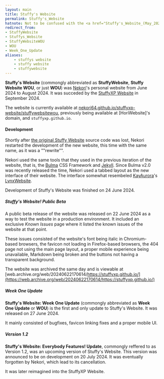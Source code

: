 ```yaml
---
layout: main
title: Stuffy's Website
permalink: Stuffy's_Website
hatnote: Not to be confused with the <a href="Stuffy's_Website_(May_2024)">May 2024 Stuffy Website</a>, which has the same page title. # i told you i can use a fucking apostrophe
redirect_from:
- StuffyWebsite
- Stuffys_Website
- StuffyWebsiteWOU
- WOU
- Week_One_Update
aliases:
    - stuffys website
    - stuffy website
    - stuffywebsite
---
```


**Stuffy's Website** (commongly abbreviated as **StuffyWebsite**, **Stuffy Website WOU**, or just **WOU**) was [Nekori](Nekori64)'s personal website from June 2024 to August 2024. It was succeded by the [StuffyXP Website](StuffyXP_Website) in September 2024.

The website is currently available at [nekori64.github.io/stuffyxp-website/stuffywebsitewou](https://nekori64.github.io/stuffyxp-website/stuffywebsitewou), previously being available at [HoriWebsite]'s domain, and `stuffyxp.github.io`.

#### Development

Shortly after [the original Stuffy Website](Stuffy's_Website_(May_2024)) source code was lost, Nekori restarted the development of the new website, this time with the same name, as it was a ""rewrite"".

Nekori used the same tools that they used in the previous iteration of the website, that is, the [Bulma](https://bulma.io) CSS Framework and [Jekyll](https://jekyllrb.com). Since Bulma v2.0 was recently released the time, Nekori used a tabbed layout as the new interface of their website. The interface somewhat resembeled [KayAurora](KayAurora)'s [LynxWebsite](LynxWebsite).

Development of Stuffy's Website was finished on 24 June 2024.

##### Stuffy's Website! Public Beta

A public beta release of the website was released on 22 June 2024 as a way to test the website in a production environment. It included an exclusive *Known Issues* page where it listed the known issues of the website at that point.

These issues consisted of the website's font being italic in Chromium-based browsers, the favicon not loading in Firefox-based browsers, the 404 page not using the main page layout, a proper mobile experience being unavailable, Markdown being broken and the buttons not having a transparent background.

The website was archived the same day and is viewable at [web.archive.org/web/20240622170614/https://stuffyxp.github.io/](https://web.archive.org/web/20240622170614/https://stuffyxp.github.io/)


##### Week One Update

**Stuffy's Website: Week One Update** (commongly abbreviated as **Week One Update** or **WOU**) is the first and only update to Stuffy's Website. It was released on 27 June 2024.

It mainly consisted of bugfixes, favicon linking fixes and a proper mobile UI.

##### Version 1.2

**Stuffy's Website: Everybody Features! Update**, commongly reffered to as Version 1.2, was an upcoming version of Stuffy's Website. This version was announced to be on development on 20 July 2024. It was eventually forgotten by Nekori, which lead to its cancellation.

It was later reimagined into the StuffyXP Website.
